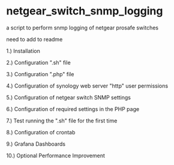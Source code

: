 # netgear_switch_snmp_logging
a script to perform snmp logging of netgear prosafe switches 


need to add to readme

1.) Installation 

2.) Configuration ".sh" file 

3.) Configuration ".php" file 

4.) Configuration of synology web server "http" user permissions 

5.) Configuration of netgear switch SNMP settings 

6.) Configuration of required settings in the PHP page 

7.) Test running the ".sh" file for the first time 

8.) Configuration of crontab 

9.) Grafana Dashboards 

10.) Optional Performance Improvement
